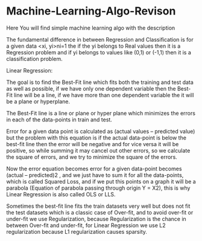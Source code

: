 # Machine-Learning-Algo-Revison
Here You will find simple machine learning algo with the description 


The fundamental difference in between Regression and Classification is for a given data <xi, yi>ni=1 the if the yi belongs to Real values then it is a Regression problem and if yi belongs to values like (0,1) or (-1,1) then it is a classification problem.

Linear Regression:

The goal is to find the Best-Fit line which fits both the training and test data as well as possible, if we have only one dependent variable then the Best-Fit line will be a line, if we have more than one dependent variable the it will be a plane or hyperplane.

The Best-Fit line is a line or plane or hyper plane which minimizes the errors in each of the data-points in train and test.

Error for a given data point is calculated as (actual values – predicted value) but the problem with this equation is if the actual data-point is below the best-fit line then the error will be negative and for vice versa it will be positive, so while summing it may cancel out other errors, so we calculate the square of errors, and we try to minimize the square of the errors.

Now the error equation becomes error for a given data-point becomes (actual – predicted)2 , and we just have to sum it for all the data-points, which is called Squared Loss, and if we put this points on a graph it will be a parabola (Equation of parabola passing through origin Y = X2), this is why Linear Regression is also called OLS or LLS.

Sometimes the best-fit line fits the train datasets very well but does not fit the test datasets which is a classic case of Over-fit, and to avoid over-fit or under-fit we use Regularization, because Regularization is the chance in between Over-fit and under-fit, for Linear Regression we use L2 regularization because L1 regularization causes sparsity.
